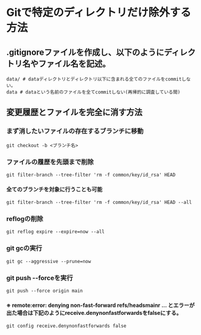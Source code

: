 # Gitで特定のディレクトリだけ除外する方法
## .gitignoreファイルを作成し、以下のようにディレクトリ名やファイル名を記述。
```
data/ # dataディレクトリとディレクトリ以下に含まれる全てのファイルをcommitしない。
data # dataという名前のファイルを全てcommitしない(再帰的に調査している間)
```

## 変更履歴とファイルを完全に消す方法
### まず消したいファイルの存在するブランチに移動
```
git checkout -b <ブランチ名>
```
### ファイルの履歴を先頭まで削除
```
git filter-branch --tree-filter 'rm -f common/key/id_rsa' HEAD
```

#### 全てのブランチを対象に行うことも可能
```
git filter-branch --tree-filter 'rm -f common/key/id_rsa' HEAD --all
```

### reflogの削除
```
git reflog expire --expire=now --all
```

### git gcの実行
```
git gc --aggressive --prune=now
```

### git push --forceを実行
```
git push --force origin main
```

#### ※ remote:error: denying non-fast-forward refs/headsmainr ... とエラーが出た場合は下記のようにreceive.denynonfastforwardsをfalseにする。
```
git config receive.denynonfastforwards false
```
